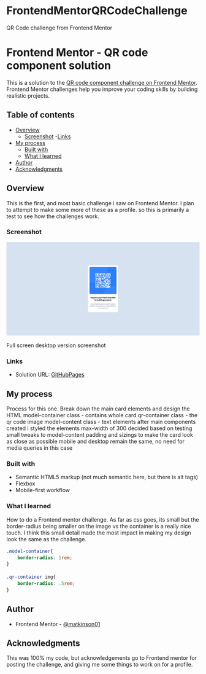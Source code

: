 # FrontendMentorQRCodeChallenge
 QR Code challenge from Frontend Mentor
# Frontend Mentor - QR code component solution

This is a solution to the [QR code component challenge on Frontend Mentor](https://www.frontendmentor.io/challenges/qr-code-component-iux_sIO_H). Frontend Mentor challenges help you improve your coding skills by building realistic projects. 

## Table of contents

- [Overview](#overview)
  - [Screenshot](#screenshot)
  -[Links](#Link)
- [My process](#my-process)
  - [Built with](#built-with)
  - [What I learned](#what-i-learned)
- [Author](#author)
- [Acknowledgments](#acknowledgments)


## Overview
This is the first, and most basic challenge i saw on Frontend Mentor. I plan to attempt to make some more of these as a profile. so this is primarily a test to see how the challenges work. 
### Screenshot

![](./screenshot/Screenshot-Frontend-Mentor-QR-code-component.png)

Full screen desktop version screenshot
### Links

- Solution URL: [GitHubPages](https://matkinson01.github.io/FrontendMentroQRCodeChallenge/)

## My process
Process for this one. 
Break down the main card elements and design the HTML
    model-container class - contains whole card
        qr-container class - the qr code image
        model-content class - text elements
after main components created i styled the elements
    max-width of 300 decided based on testing 
    small tweaks to model-content padding and sizings to make the card look as close as possible
    mobile and desktop remain the same, no need for media queries in this case
### Built with

- Semantic HTML5 markup (not much semantic here, but there is alt tags)
- Flexbox
- Mobile-first workflow

### What I learned

How to do a Frontend mentor challenge. As far as css goes, its small but the border-radius being smaller on the image vs the container is a really nice touch. I think this small detail made the most impact in making my design look the same as the challenge.

```css
.model-container{
    border-radius: 1rem;
}

.qr-container img{
    border-radius: .5rem;
}
```
## Author

- Frontend Mentor - [@matkinson01](https://www.frontendmentor.io/profile/matkinson01)

## Acknowledgments

This was 100% my code, but acknowledgements go to Frontend mentor for posting the challenge, and giving me some things to work on for a profile. 
